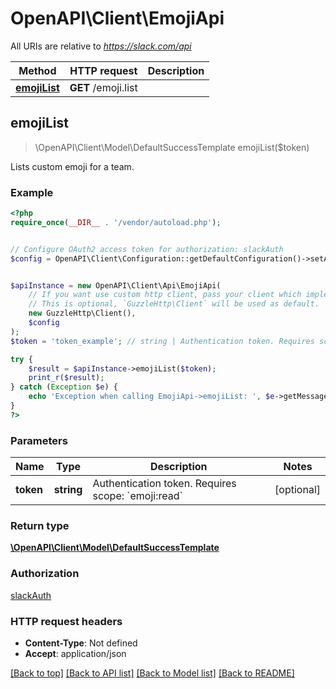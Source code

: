 # OpenAPI\Client\EmojiApi

All URIs are relative to *https://slack.com/api*

Method | HTTP request | Description
------------- | ------------- | -------------
[**emojiList**](EmojiApi.md#emojiList) | **GET** /emoji.list | 



## emojiList

> \OpenAPI\Client\Model\DefaultSuccessTemplate emojiList($token)



Lists custom emoji for a team.

### Example

```php
<?php
require_once(__DIR__ . '/vendor/autoload.php');


// Configure OAuth2 access token for authorization: slackAuth
$config = OpenAPI\Client\Configuration::getDefaultConfiguration()->setAccessToken('YOUR_ACCESS_TOKEN');


$apiInstance = new OpenAPI\Client\Api\EmojiApi(
    // If you want use custom http client, pass your client which implements `GuzzleHttp\ClientInterface`.
    // This is optional, `GuzzleHttp\Client` will be used as default.
    new GuzzleHttp\Client(),
    $config
);
$token = 'token_example'; // string | Authentication token. Requires scope: `emoji:read`

try {
    $result = $apiInstance->emojiList($token);
    print_r($result);
} catch (Exception $e) {
    echo 'Exception when calling EmojiApi->emojiList: ', $e->getMessage(), PHP_EOL;
}
?>
```

### Parameters


Name | Type | Description  | Notes
------------- | ------------- | ------------- | -------------
 **token** | **string**| Authentication token. Requires scope: &#x60;emoji:read&#x60; | [optional]

### Return type

[**\OpenAPI\Client\Model\DefaultSuccessTemplate**](../Model/DefaultSuccessTemplate.md)

### Authorization

[slackAuth](../../README.md#slackAuth)

### HTTP request headers

- **Content-Type**: Not defined
- **Accept**: application/json

[[Back to top]](#) [[Back to API list]](../../README.md#documentation-for-api-endpoints)
[[Back to Model list]](../../README.md#documentation-for-models)
[[Back to README]](../../README.md)

